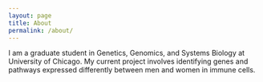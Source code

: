 ```yaml
---
layout: page
title: About
permalink: /about/
---
```


I am a graduate student in Genetics, Genomics, and Systems Biology at University of Chicago. My current project involves identifying genes and pathways expressed differently between men and women in immune cells.
